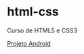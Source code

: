# html-css
 Curso de HTML5 e CSS3

<a href="https://vambergestevao.github.io/projeto-android/" target:_blank>Projeto Android</a>
